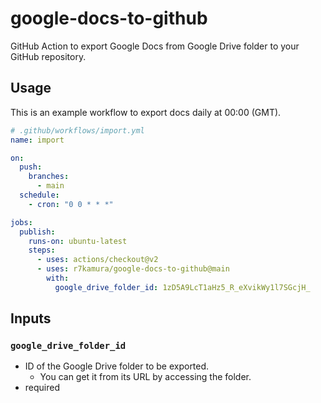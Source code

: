 # google-docs-to-github

GitHub Action to export Google Docs from Google Drive folder to your GitHub repository.

## Usage

This is an example workflow to export docs daily at 00:00 (GMT).

```yaml
# .github/workflows/import.yml
name: import

on:
  push:
    branches:
      - main
  schedule:
    - cron: "0 0 * * *"

jobs:
  publish:
    runs-on: ubuntu-latest
    steps:
      - uses: actions/checkout@v2
      - uses: r7kamura/google-docs-to-github@main
        with:
          google_drive_folder_id: 1zD5A9LcT1aHz5_R_eXvikWy1l7SGcjH_
```

## Inputs

### `google_drive_folder_id`

- ID of the Google Drive folder to be exported.
    - You can get it from its URL by accessing the folder.
- required
